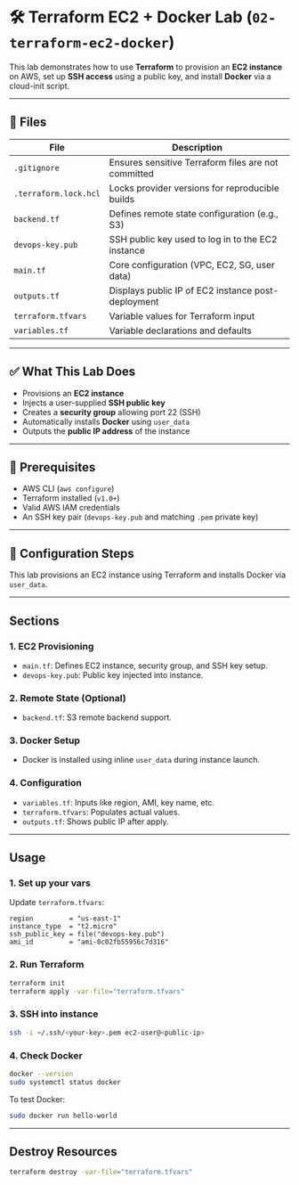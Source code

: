 # 🛠️ Terraform EC2 + Docker Lab (`02-terraform-ec2-docker`)

This lab demonstrates how to use **Terraform** to provision an **EC2 instance** on AWS, set up **SSH access** using a public key, and install **Docker** via a cloud-init script.

---

## 📁 Files

| File | Description |
|------|-------------|
| `.gitignore` | Ensures sensitive Terraform files are not committed |
| `.terraform.lock.hcl` | Locks provider versions for reproducible builds |
| `backend.tf` | Defines remote state configuration (e.g., S3) |
| `devops-key.pub` | SSH public key used to log in to the EC2 instance |
| `main.tf` | Core configuration (VPC, EC2, SG, user data) |
| `outputs.tf` | Displays public IP of EC2 instance post-deployment |
| `terraform.tfvars` | Variable values for Terraform input |
| `variables.tf` | Variable declarations and defaults |

---

## ✅ What This Lab Does

- Provisions an **EC2 instance**
- Injects a user-supplied **SSH public key**
- Creates a **security group** allowing port 22 (SSH)
- Automatically installs **Docker** using `user_data`
- Outputs the **public IP address** of the instance

---

## 🧰 Prerequisites

- AWS CLI (`aws configure`)
- Terraform installed (`v1.0+`)
- Valid AWS IAM credentials
- An SSH key pair (`devops-key.pub` and matching `.pem` private key)

---

## 🔧 Configuration Steps

This lab provisions an EC2 instance using Terraform and installs Docker via `user_data`.

---

## Sections

### 1. EC2 Provisioning
- `main.tf`: Defines EC2 instance, security group, and SSH key setup.
- `devops-key.pub`: Public key injected into instance.

### 2. Remote State (Optional)
- `backend.tf`: S3 remote backend support.

### 3. Docker Setup
- Docker is installed using inline `user_data` during instance launch.

### 4. Configuration
- `variables.tf`: Inputs like region, AMI, key name, etc.
- `terraform.tfvars`: Populates actual values.
- `outputs.tf`: Shows public IP after apply.

---

## Usage

### 1. Set up your vars

Update `terraform.tfvars`:

```hcl
region         = "us-east-1"
instance_type  = "t2.micro"
ssh_public_key = file("devops-key.pub")
ami_id         = "ami-0c02fb55956c7d316"
```

### 2. Run Terraform

```bash
terraform init
terraform apply -var-file="terraform.tfvars"
```

### 3. SSH into instance

```bash
ssh -i ~/.ssh/<your-key>.pem ec2-user@<public-ip>
```

### 4. Check Docker

```bash
docker --version
sudo systemctl status docker
```

To test Docker:
```bash
sudo docker run hello-world
```
---

## Destroy Resources

```bash
terraform destroy -var-file="terraform.tfvars"
```